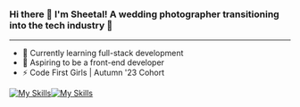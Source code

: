 ### Hi there 👋 I'm Sheetal! A wedding photographer transitioning into the tech industry 🤖

-----------------------------------------------------------------------------

- 🌱 Currently learning full-stack development
- 🔭 Aspiring to be a front-end developer
- ⚡ Code First Girls | Autumn '23 Cohort

[![My Skills](https://skillicons.dev/icons?i=js,html,css,wasm)](https://skillicons.dev)[![My Skills](https://skillicons.dev/icons?i=js,html,css,wasm)](https://skillicons.dev)
<!--
**sheetalvarsani/sheetalvarsani** is a ✨ _special_ ✨ repository because its `README.md` (this file) appears on your GitHub profile.

Here are some ideas to get you started:



- 👯 I’m looking to collaborate on ...
- 🤔 I’m looking for help with ...
- 💬 Ask me about ...
- 📫 How to reach me: ...
- 😄 Pronouns: ...
- ⚡ Fun fact: ...
-->
